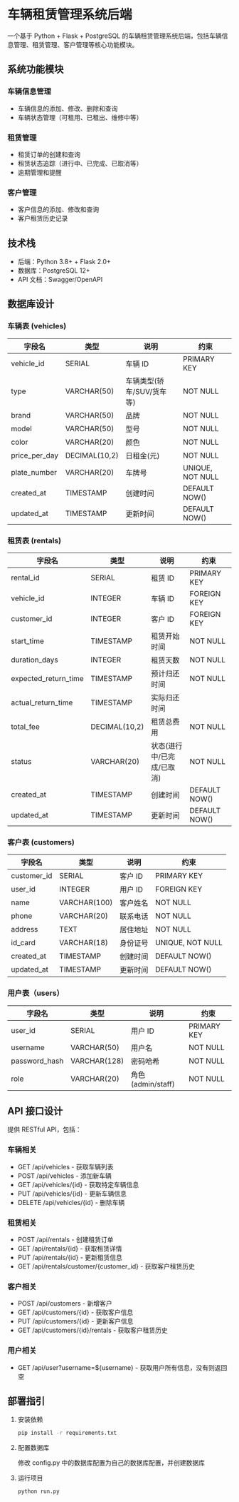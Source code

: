 # 车辆租赁管理系统后端

一个基于 Python + Flask + PostgreSQL 的车辆租赁管理系统后端，包括车辆信息管理、租赁管理、客户管理等核心功能模块。

## 系统功能模块

### 车辆信息管理

- 车辆信息的添加、修改、删除和查询
- 车辆状态管理（可租用、已租出、维修中等）

### 租赁管理

- 租赁订单的创建和查询
- 租赁状态追踪（进行中、已完成、已取消等）
- 逾期管理和提醒

### 客户管理

- 客户信息的添加、修改和查询
- 客户租赁历史记录

## 技术栈

- 后端：Python 3.8+ + Flask 2.0+
- 数据库：PostgreSQL 12+
- API 文档：Swagger/OpenAPI

## 数据库设计

### 车辆表 (vehicles)

| 字段名        | 类型          | 说明                      | 约束             |
| ------------- | ------------- | ------------------------- | ---------------- |
| vehicle_id    | SERIAL        | 车辆 ID                   | PRIMARY KEY      |
| type          | VARCHAR(50)   | 车辆类型(轿车/SUV/货车等) | NOT NULL         |
| brand         | VARCHAR(50)   | 品牌                      | NOT NULL         |
| model         | VARCHAR(50)   | 型号                      | NOT NULL         |
| color         | VARCHAR(20)   | 颜色                      | NOT NULL         |
| price_per_day | DECIMAL(10,2) | 日租金(元)                | NOT NULL         |
| plate_number  | VARCHAR(20)   | 车牌号                    | UNIQUE, NOT NULL |
| created_at    | TIMESTAMP     | 创建时间                  | DEFAULT NOW()    |
| updated_at    | TIMESTAMP     | 更新时间                  | DEFAULT NOW()    |

### 租赁表 (rentals)

| 字段名               | 类型          | 说明                       | 约束          |
| -------------------- | ------------- | -------------------------- | ------------- |
| rental_id            | SERIAL        | 租赁 ID                    | PRIMARY KEY   |
| vehicle_id           | INTEGER       | 车辆 ID                    | FOREIGN KEY   |
| customer_id          | INTEGER       | 客户 ID                    | FOREIGN KEY   |
| start_time           | TIMESTAMP     | 租赁开始时间               | NOT NULL      |
| duration_days        | INTEGER       | 租赁天数                   | NOT NULL      |
| expected_return_time | TIMESTAMP     | 预计归还时间               | NOT NULL      |
| actual_return_time   | TIMESTAMP     | 实际归还时间               |               |
| total_fee            | DECIMAL(10,2) | 租赁总费用                 | NOT NULL      |
| status               | VARCHAR(20)   | 状态(进行中/已完成/已取消) | NOT NULL      |
| created_at           | TIMESTAMP     | 创建时间                   | DEFAULT NOW() |
| updated_at           | TIMESTAMP     | 更新时间                   | DEFAULT NOW() |

### 客户表 (customers)

| 字段名      | 类型         | 说明     | 约束             |
| ----------- | ------------ | -------- | ---------------- |
| customer_id | SERIAL       | 客户 ID  | PRIMARY KEY      |
| user_id     | INTEGER      | 用户 ID  | FOREIGN KEY      |
| name        | VARCHAR(100) | 客户姓名 | NOT NULL         |
| phone       | VARCHAR(20)  | 联系电话 | NOT NULL         |
| address     | TEXT         | 居住地址 | NOT NULL         |
| id_card     | VARCHAR(18)  | 身份证号 | UNIQUE, NOT NULL |
| created_at  | TIMESTAMP    | 创建时间 | DEFAULT NOW()    |
| updated_at  | TIMESTAMP    | 更新时间 | DEFAULT NOW()    |

### 用户表（users）

| 字段名        | 类型         | 说明              | 约束        |
| ------------- | ------------ | ----------------- | ----------- |
| user_id       | SERIAL       | 用户 ID           | PRIMARY KEY |
| username      | VARCHAR(50)  | 用户名            | NOT NULL    |
| password_hash | VARCHAR(128) | 密码哈希          | NOT NULL    |
| role          | VARCHAR(20)  | 角色(admin/staff) | NOT NULL    |

## API 接口设计

提供 RESTful API，包括：

### 车辆相关

- GET /api/vehicles - 获取车辆列表
- POST /api/vehicles - 添加新车辆
- GET /api/vehicles/{id} - 获取特定车辆信息
- PUT /api/vehicles/{id} - 更新车辆信息
- DELETE /api/vehicles/{id} - 删除车辆

### 租赁相关

- POST /api/rentals - 创建租赁订单
- GET /api/rentals/{id} - 获取租赁详情
- PUT /api/rentals/{id} - 更新租赁信息
- GET /api/rentals/customer/{customer_id} - 获取客户租赁历史

### 客户相关

- POST /api/customers - 新增客户
- GET /api/customers/{id} - 获取客户信息
- PUT /api/customers/{id} - 更新客户信息
- GET /api/customers/{id}/rentals - 获取客户租赁历史

### 用户相关

- GET /api/user?username=${username} - 获取用户所有信息，没有则返回空

## 部署指引

1. 安装依赖

   ```bash
   pip install -r requirements.txt
   ```

2. 配置数据库

   修改 config.py 中的数据库配置为自己的数据库配置，并创建数据库

3. 运行项目

   ```bash
   python run.py
   ```

